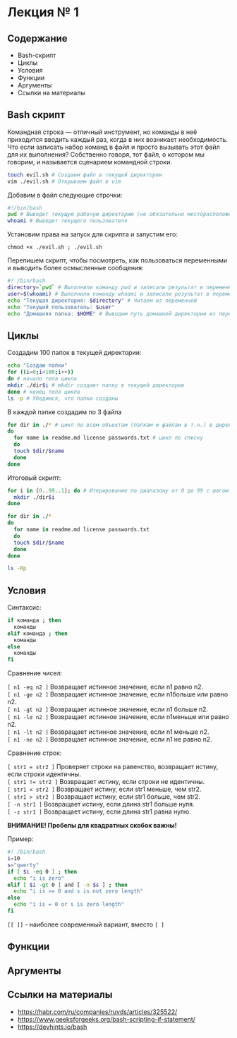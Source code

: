 # Лекция № 1

## Содержание

- Bash-скрипт
- Циклы
- Условия
- Функции
- Аргументы
- Ссылки на материалы

## Bash скрипт

Командная строка — отличный инструмент, но команды в неё приходится вводить каждый раз, когда в них возникает необходимость. Что если записать набор команд в файл и просто вызывать этот файл для их выполнения? Собственно говоря, тот файл, о котором мы говорим, и называется сценарием командной строки.

```bash
touch evil.sh # Создаем файл в текущей директории
vim ./evil.sh # Открываем файл в vim
```

Добавим в файл следующие строчки:

```bash
#!/bin/bash
pwd # Выведет текущую рабочую директорию (не обязательно месторасположение самого скрипта)
whoami # Выведет текущего пользователя
```

Установим права на запуск для скрипта и запустим его:

`chmod +x ./evil.sh ; ./evil.sh`

Перепишем скрипт, чтобы посмотреть, как пользоваться переменными и выводить более осмысленные сообщения:

```bash
#! /bin/bash
directory=`pwd` # Выполнили команду pwd и записали результат в переменную directory
user=$(whoami) # Выполнили команду whoami и записали результат в переменную user
echo "Текущая директория: $directory" # Читаем из переменной
echo "Текущий пользователь: $user"
echo "Домашняя папка: $HOME" # Выводим путь домашней директории из переменной окружения
```

## Циклы

Создадим 100 папок в текущей директории:

```bash
echo "Создаю папки"
for ((i=0;i<100;i++))
do # начало тела цикла
mkdir ./dir$i # mkdir создает папку в текущей директории
done # конец тела цикла
ls -p # Убедимся, что папки созданы
```

В каждой папке создадим по 3 файла

```bash
for dir in ./* # цикл по всем объектам (папкам и файлам в т.ч.) в директории
do
  for name in readme.md license passwords.txt # цикл по списку
  do
  touch $dir/$name
  done 
done
```

Итоговый скрипт:

```bash
for i in {0..99..1}; do # Итерирование по диапазону от 0 до 99 с шагом 1
  mkdir ./dir$i
done

for dir in ./*
do
  for name in readme.md license passwords.txt
  do
  touch $dir/$name
  done 
done

ls -Rp
```

## Условия

Cинтаксис: 

```bash
if команда ; then
  команды
elif команда ; then
  команды
else
  команды
fi
```

Сравнение чисел:

`[ n1 -eq n2 ]` Возвращает истинное значение, если n1 равно n2.  
`[ n1 -ge n2 ]` Возвращает истинное значение, если n1больше или равно n2.  
`[ n1 -gt n2 ]` Возвращает истинное значение, если n1 больше n2.  
`[ n1 -le n2 ]` Возвращает истинное значение, если n1меньше или равно n2.  
`[ n1 -lt n2 ]` Возвращает истинное значение, если n1 меньше n2.  
`[ n1 -ne n2 ]` Возвращает истинное значение, если n1 не равно n2.

Сравнение строк:

`[ str1 = str2 ]` Проверяет строки на равенство, возвращает истину, если строки идентичны.  
`[ str1 != str2 ]` Возвращает истину, если строки не идентичны.  
`[ str1 < str2 ]` Возвращает истину, если str1 меньше, чем str2.  
`[ str1 > str2 ]` Возвращает истину, если str1 больше, чем str2.  
`[ -n str1 ]` Возвращает истину, если длина str1 больше нуля.  
`[ -z str1 ]` Возвращает истину, если длина str1 равна нулю.

**ВНИМАНИЕ! Пробелы для квадратных скобок важны!**

Пример:

```bash
#! /bin/bash
i=10
s="qwerty"
if [ $i -eq 0 ] ; then
  echo "i is zero"
elif [ $i -gt 0 ] and [ -n $s ] ; then
  echo "i is >= 0 and s is not zero length"
else
  echo "i is = 0 or s is zero length"
fi
```

`[[ ]]` - наиболее современный вариант, вместо `[ ]`

## Функции

## Аргументы

## Ссылки на материалы

- https://habr.com/ru/companies/ruvds/articles/325522/
- https://www.geeksforgeeks.org/bash-scripting-if-statement/
- https://devhints.io/bash
